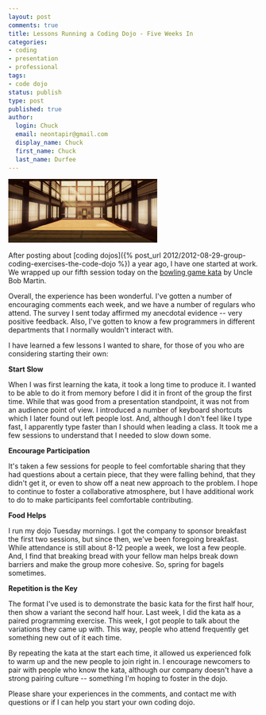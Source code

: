 ```yaml
---
layout: post
comments: true
title: Lessons Running a Coding Dojo - Five Weeks In
categories:
- coding
- presentation
- professional
tags:
- code dojo
status: publish
type: post
published: true
author:
  login: Chuck
  email: neontapir@gmail.com
  display_name: Chuck
  first_name: Chuck
  last_name: Durfee
---
```

![dojo](/assets/dojo-300x128.jpg)

After posting about [coding dojos]({% post_url 2012/2012-08-29-group-coding-exercises-the-code-dojo %}) a year ago, I have one started at work. We wrapped up our fifth session today on the [bowling game kata](http://butunclebob.com/ArticleS.UncleBob.TheBowlingGameKata) by Uncle Bob Martin.

Overall, the experience has been wonderful. I've gotten a number of encouraging comments each week, and we have a number of regulars who attend. The survey I sent today affirmed my anecdotal evidence -- very positive feedback. Also, I've gotten to know a few programmers in different departments that I normally wouldn't interact with.

I have learned a few lessons I wanted to share, for those of you who are considering starting their own:

**Start Slow**

When I was first learning the kata, it took a long time to produce it. I wanted to be able to do it from memory before I did it in front of the group the first time. While that was good from a presentation standpoint, it was not from an audience point of view. I introduced a number of keyboard shortcuts which I later found out left people lost. And, although I don't feel like I type fast, I apparently type faster than I should when leading a class. It took me a few sessions to understand that I needed to slow down some.

**Encourage Participation**

It's taken a few sessions for people to feel comfortable sharing that they had questions about a certain piece, that they were falling behind, that they didn't get it, or even to show off a neat new approach to the problem. I hope to continue to foster a collaborative atmosphere, but I have additional work to do to make participants feel comfortable contributing.

**Food Helps**

I run my dojo Tuesday mornings. I got the company to sponsor breakfast the first two sessions, but since then, we've been foregoing breakfast. While attendance is still about 8-12 people a week, we lost a few people. And, I find that breaking bread with your fellow man helps break down barriers and make the group more cohesive. So, spring for bagels sometimes.

**Repetition is the Key**

The format I've used is to demonstrate the basic kata for the first half hour, then show a variant the second half hour. Last week, I did the kata as a paired programming exercise. This week, I got people to talk about the variations they came up with. This way, people who attend frequently get something new out of it each time.

By repeating the kata at the start each time, it allowed us experienced folk to warm up and the new people to join right in. I encourage newcomers to pair with people who know the kata, although our company doesn't have a strong pairing culture -- something I'm hoping to foster in the dojo.

Please share your experiences in the comments, and contact me with questions or if I can help you start your own coding dojo.
